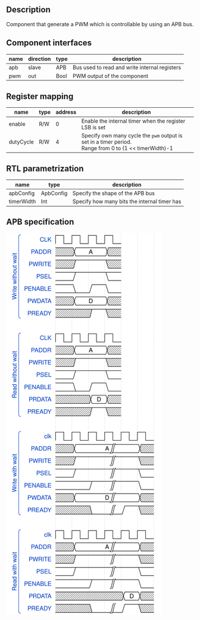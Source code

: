 ## Description
Component that generate a PWM which is controllable by using an APB bus.

## Component interfaces

| name | direction | type | description |
| ------ | ----------- | ------ | ------ |
| apb | slave | APB | Bus used to read and write internal registers |
| pwm | out | Bool | PWM output of the component |

## Register mapping

| name | type | address |  description | 
| ------ | ------ | ----------- | ------ |
| enable | R/W | 0 | Enable the internal timer when the register LSB is set |
| dutyCycle | R/W | 4 | Specify own many cycle the `pwm` output is set in a timer period. <br> Range from 0 to (1 << timerWidth)-1 |

## RTL parametrization

| name | type | description | 
| ------ | ----------- | ------ |
| apbConfig | ApbConfig | Specify the shape of the APB bus |
| timerWidth | Int | Specify how many bits the internal timer has |


## APB specification


![](assets/wave.svg)

